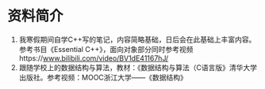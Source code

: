 # 资料简介
1. 我寒假期间自学C++写的笔记，内容简略基础，日后会在此基础上丰富内容。参考书目《Essential C++》，面向对象部分同时参考视频https://www.bilibili.com/video/BV1dE41167hJ/
2. 跟随学校上的数据结构与算法，教材：《数据结构与算法（C语言版》清华大学出版社。参考视频：MOOC浙江大学——《数据结构》

